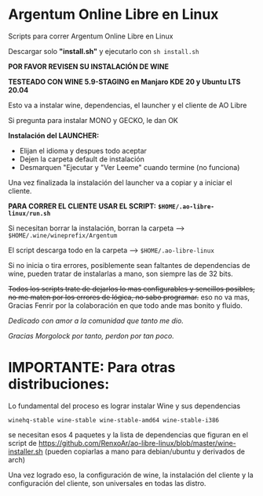 # Argentum Online Libre en Linux

Scripts para correr Argentum Online Libre en Linux

Descargar solo **"install.sh"** y ejecutarlo con `sh install.sh`

**POR FAVOR REVISEN SU INSTALACIÓN DE WINE**

**TESTEADO CON WINE 5.9-STAGING en Manjaro KDE 20 y Ubuntu LTS 20.04**

Esto va a instalar wine, dependencias, el launcher y el cliente de AO Libre

Si pregunta para instalar MONO y GECKO, le dan OK


**Instalación del LAUNCHER:**

  - Elijan el idioma y despues todo aceptar
  - Dejen la carpeta default de instalación
  - Desmarquen "Ejecutar y "Ver Leeme" cuando termine (no funciona)
  
Una vez finalizada la instalación del launcher va a copiar y a iniciar el cliente.

**PARA CORRER EL CLIENTE USAR EL SCRIPT:** **`$HOME/.ao-libre-linux/run.sh`**

Si necesitan borrar la instalación, borran la carpeta --> `$HOME/.wine/wineprefix/Argentum`

El script descarga todo en la carpeta --> `$HOME/.ao-libre-linux`

Si no inicia o tira errores, posiblemente sean faltantes de dependencias de wine, pueden tratar de instalarlas a mano, son siempre las de 32 bits.



~~Todos los scripts trate de dejarlos lo mas configurables y sencillos posibles, no me maten por los errores de lógica, no sabo programar.~~
eso no va mas, Gracias Fenrir por la colaboración en que todo ande mas bonito y fluido.

_Dedicado con amor a la comunidad que tanto me dio._

_Gracias Morgolock por tanto, perdon por tan poco._






# IMPORTANTE: Para otras distribuciones:

Lo fundamental del proceso es lograr instalar Wine y sus dependencias

`winehq-stable wine-stable wine-stable-amd64 wine-stable-i386`

se necesitan esos 4 paquetes y la lista de dependencias que figuran en el script de https://github.com/RenxoAr/ao-libre-linux/blob/master/wine-installer.sh (pueden copiarlas a mano para debian/ubuntu y derivados de arch)

Una vez logrado eso, la configuración de wine, la instalación del cliente y la configuración del cliente, son universales en todas las distro.
